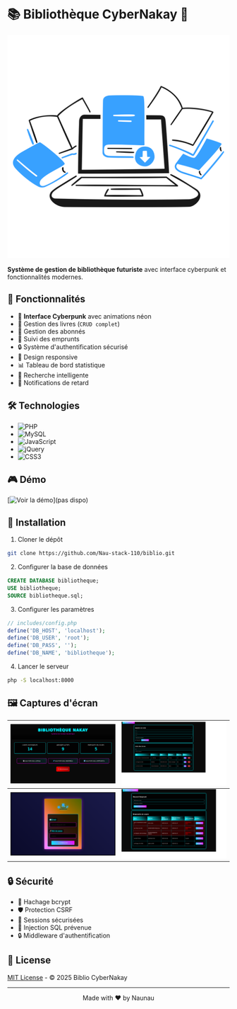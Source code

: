 # 📚 Bibliothèque CyberNakay 🚀

![Bannière CyberNakay](images/logo-cyber-nakay.png)

**Système de gestion de bibliothèque futuriste** avec interface cyberpunk et fonctionnalités modernes.

## 🌟 Fonctionnalités

- 🎨 **Interface Cyberpunk** avec animations néon
- 📖 Gestion des livres (`CRUD complet`)
- 👥 Gestion des abonnés
- 🔄 Suivi des emprunts
- 🔒 Système d'authentification sécurisé
- 📱 Design responsive
- 📊 Tableau de bord statistique
- 🔎 Recherche intelligente
- 🚨 Notifications de retard

## 🛠 Technologies

- ![PHP](https://img.shields.io/badge/PHP-777BB4?style=for-the-badge&logo=php&logoColor=white)
- ![MySQL](https://img.shields.io/badge/MySQL-005C84?style=for-the-badge&logo=mysql&logoColor=white)
- ![JavaScript](https://img.shields.io/badge/JavaScript-F7DF1E?style=for-the-badge&logo=javascript&logoColor=black)
- ![jQuery](https://img.shields.io/badge/jQuery-0769AD?style=for-the-badge&logo=jquery&logoColor=white)
- ![CSS3](https://img.shields.io/badge/CSS3-1572B6?style=for-the-badge&logo=css3&logoColor=white)

## 🎮 Démo

[![Voir la démo](https://img.shields.io/badge/YouTube-FF0000?style=for-the-badge&logo=youtube&logoColor=white)](pas dispo)

## 🚀 Installation

1. Cloner le dépôt
```bash
git clone https://github.com/Nau-stack-110/biblio.git
```

2. Configurer la base de données
```sql
CREATE DATABASE bibliotheque;
USE bibliotheque;
SOURCE bibliotheque.sql;
```

3. Configurer les paramètres
```php
// includes/config.php
define('DB_HOST', 'localhost');
define('DB_USER', 'root');
define('DB_PASS', '');
define('DB_NAME', 'bibliotheque');
```

4. Lancer le serveur
```bash
php -S localhost:8000
```

## 🖼 Captures d'écran

| ![Tableau de bord](screenshots/dashboard.png) | ![Gestion des livres](screenshots/book.png) |
|-----------------------------------------------|---------------------------------------------|
| ![Connexion](screenshots/login.png)           | ![Emprunts](screenshots/emprunt.png)          |

## 🔒 Sécurité

- 🔑 Hachage bcrypt
- 🛡 Protection CSRF
- 🔄 Sessions sécurisées
- 🚫 Injection SQL prévenue
- 🔒 Middleware d'authentification

## 📜 License

[MIT License](LICENSE) - © 2025 Biblio CyberNakay 

---

<div align="center">
  Made with ❤️ by Naunau
</div>